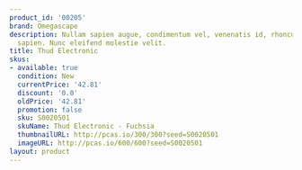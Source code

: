 ```yaml
---
product_id: '00205'
brand: Omegascape
description: Nullam sapien augue, condimentum vel, venenatis id, rhoncus pellentesque,
  sapien. Nunc eleifend molestie velit.
title: Thud Electronic
skus:
- available: true
  condition: New
  currentPrice: '42.81'
  discount: '0.0'
  oldPrice: '42.81'
  promotion: false
  sku: S0020501
  skuName: Thud Electronic - Fuchsia
  thumbnailURL: http://pcas.io/300/300?seed=S0020501
  imageURL: http://pcas.io/600/600?seed=S0020501
layout: product
---
```

